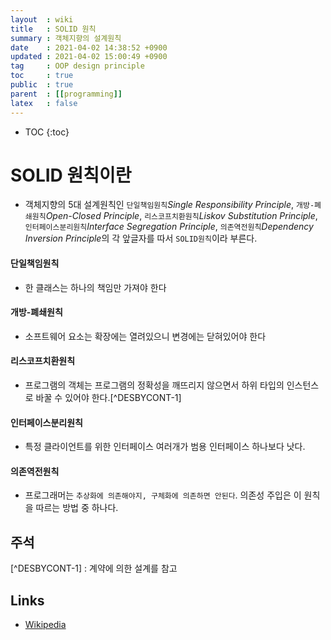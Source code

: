 ```yaml
---
layout  : wiki
title   : SOLID 원칙
summary : 객체지향의 설계원칙
date    : 2021-04-02 14:38:52 +0900
updated : 2021-04-02 15:00:49 +0900
tag     : OOP design principle
toc     : true
public  : true
parent  : [[programming]]
latex   : false
---
```

* TOC
{:toc}

# SOLID 원칙이란
* 객체지향의 5대 설계원칙인 `단일책임원칙`*Single Responsibility Principle*, `개방-폐쇄원칙`*Open-Closed Principle*, `리스코프치환원칙`*Liskov Substitution Principle*, `인터페이스분리원칙`*Interface Segregation Principle*, `의존역전원칙`*Dependency Inversion Principle*의 각 앞글자를 따서 `SOLID원칙`이라 부른다.

#### 단일책임원칙
* 한 클래스는 하나의 책임만 가져야 한다

#### 개방-폐쇄원칙
* 소프트웨어 요소는 확장에는 열려있으니 변경에는 닫혀있어야 한다

#### 리스코프치환원칙
* 프로그램의 객체는 프로그램의 정확성을 깨뜨리지 않으면서 하위 타입의 인스턴스로 바꿀 수 있어야 한다.[^DESBYCONT-1]

#### 인터페이스분리원칙
* 특정 클라이언트를 위한 인터페이스 여러개가 범용 인터페이스 하나보다 낫다.

#### 의존역전원칙
* 프로그래머는 `추상화에 의존해야지, 구체화에 의존하면 안된다`. 의존성 주입은 이 원칙을 따르는 방법 중 하나다.

## 주석
[^DESBYCONT-1] : 계약에 의한 설계를 참고

## Links
* [Wikipedia](https://ko.wikipedia.org/wiki/SOLID_(%EA%B0%9D%EC%B2%B4_%EC%A7%80%ED%96%A5_%EC%84%A4%EA%B3%84))
